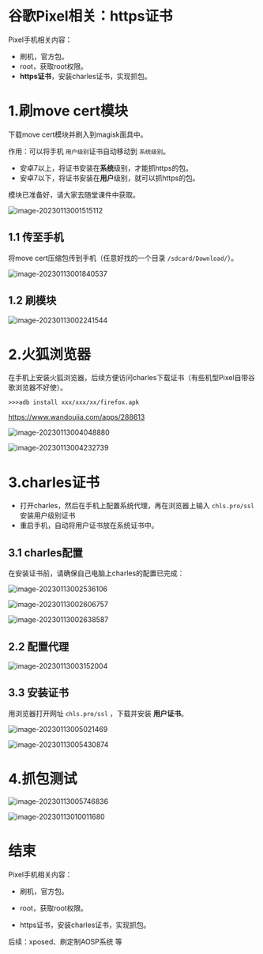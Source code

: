 # 谷歌Pixel相关：https证书

Pixel手机相关内容：

- 刷机，官方包。
- root，获取root权限。
- **https证书**，安装charles证书，实现抓包。





# 1.刷move cert模块

下载move cert模块并刷入到magisk面具中。

作用：可以将手机 `用户级别`证书自动移动到 `系统级别`。

- 安卓7以上，将证书安装在**系统**级别，才能抓https的包。
- 安卓7以下，将证书安装在**用户**级别，就可以抓https的包。



模块已准备好，请大家去随堂课件中获取。

![image-20230113001515112](assets/image-20230113001515112.png)



## 1.1 传至手机

将move cert压缩包传到手机（任意好找的一个目录 `/sdcard/Download/`）。

![image-20230113001840537](assets/image-20230113001840537.png)



## 1.2 刷模块

![image-20230113002241544](assets/image-20230113002241544.png)





# 2.火狐浏览器

在手机上安装火狐浏览器，后续方便访问charles下载证书（有些机型Pixel自带谷歌浏览器不好使）。

```
>>>adb install xxx/xxx/xx/firefox.apk
```

https://www.wandoujia.com/apps/288613

![image-20230113004048880](assets/image-20230113004048880.png)

![image-20230113004232739](assets/image-20230113004232739.png)







# 3.charles证书

- 打开charles，然后在手机上配置系统代理，再在浏览器上输入  `chls.pro/ssl` 安装用户级别证书
- 重启手机，自动将用户证书放在系统证书中。



## 3.1 charles配置

在安装证书前，请确保自己电脑上charles的配置已完成：

![image-20230113002536106](assets/image-20230113002536106.png)

![image-20230113002606757](assets/image-20230113002606757.png)

![image-20230113002638587](assets/image-20230113002638587.png)



## 2.2 配置代理

![image-20230113003152004](assets/image-20230113003152004.png)





## 3.3 安装证书

用浏览器打开网址 `chls.pro/ssl` ，下载并安装 **用户证书**。

![image-20230113005021469](assets/image-20230113005021469.png)



![image-20230113005430874](assets/image-20230113005430874.png)



# 4.抓包测试

![image-20230113005746836](assets/image-20230113005746836.png)



![image-20230113010011680](assets/image-20230113010011680.png)





# 结束

Pixel手机相关内容：

- 刷机，官方包。

- root，获取root权限。

- https证书，安装charles证书，实现抓包。

  

后续：xposed、刷定制AOSP系统 等






















































